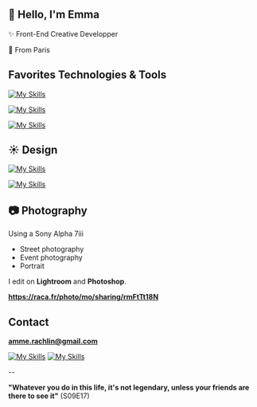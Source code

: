 ## 👋 Hello, I'm Emma

✨ Front-End Creative Developper

🌱 From Paris


## Favorites Technologies & Tools

[![My Skills](https://skillicons.dev/icons?i=react,ts,html,css,threejs,py)](https://github.com/ammeraca/)

[![My Skills](https://skillicons.dev/icons?i=js,c,cpp,cs,ocaml,swift,androidstudio,unity)](https://github.com/ammeraca/)

[![My Skills](https://skillicons.dev/icons?i=git,vscode,arch,linux,latex)](https://github.com/ammeraca/)

## ☀️ Design

[![My Skills](https://skillicons.dev/icons?i=figma,ps,ai,xd)](https://github.com/ammeraca/)

[![My Skills](https://skillicons.dev/icons?i=blender)](https://github.com/ammeraca/)

## 📷 Photography

Using a Sony Alpha 7iii
- Street photography
- Event photography
- Portrait

I edit on **Lightroom** and **Photoshop**.

**https://raca.fr/photo/mo/sharing/rmFtTt18N**

## Contact

**amme.rachlin@gmail.com**

[![My Skills](https://skillicons.dev/icons?i=linkedin)](https://linkedin.com/in/ammerchn)
[![My Skills](https://skillicons.dev/icons?i=instagram)](https://instagram.com/mama_clic)

--

**"Whatever you do in this life, it's not legendary, unless your friends are there to see it"** (S09E17)

<!--
- 🌱 I’m currently learning Blender, nextjs, nuxtjs, sass, materialize, GSAP

[![My Skills](https://skillicons.dev/icons?i=postgres,java,ruby,rails,tailwind)](https://github.com/ammeraca/)

- 👯 I’m looking to collaborate on creative projects, design and development of all kind
- 💬 Ask me about react, design, photography
-->
